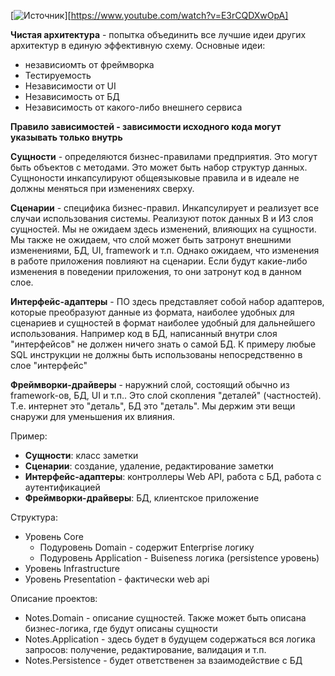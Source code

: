 ﻿[![Источник](https://yandex.ru/)][https://www.youtube.com/watch?v=E3rCQDXwOpA]

**Чистая архитектура** - попытка объединить все лучшие идеи других архитектур в единую эффективную схему.
Основные идеи:
- независиомть от фреймворка
- Тестируемость
- Независимости от UI
- Независимость от БД
- Независимость от какого-либо внешнего сервиса

**Правило зависимостей - зависимости исходного кода могут указывать только внутрь**

**Сущности** - определяются бизнес-правилами предприятия.
Это могут быть объектов с методами. Это может быть набор структур данных. Сущноности инкапсулируют общеязыковые правила 
и в идеале не должны меняться при изменениях сверху.

**Сценарии** - специфика бизнес-правил. Инкапсулирует и реализует все случаи использования системы. Реализуют поток данных 
В и ИЗ слоя сущностей. Мы не ожидаем здесь изменений, влияющих на сущности. Мы также не ожидаем, что слой может быть 
затронут внешними изменениями, БД, UI, framework и т.п.
Однако ожидаем, что изменения в работе приложения повлияют на сценарии. Если будут какие-либо изменения в поведении 
приложения, то они затронут код в данном слое.

**Интерфейс-адаптеры** - ПО здесь представляет собой набор адаптеров, которые преобразуют данные из формата, наиболее 
удобных для сценариев и сущностей в формат наиболее удобный для дальнейшего использования. Например код в БД, 
написанный внутри слоя "интерфейсов" не должен ничего знать о самой БД. 
К примеру любые SQL инструкции не должны быть использованы непосредственно в слое "интерфейс"

**Фреймворки-драйверы** - наружний слой, состоящий обычно из framework-ов, БД, UI и т.п.. Это слой скопления "деталей" 
(частностей). Т.е. интернет это "деталь", БД это "деталь". Мы держим эти вещи снаружи для уменьшения их влияния.

Пример:
- **Сущности**: класс заметки
- **Сценарии**: создание, удаление, редактирование заметки
- **Интерфейс-адаптеры**: контроллеры Web API, работа с БД, работа с аутентификацией
- **Фреймворки-драйверы**: БД, клиентское приложение

Структура:
- Уровень Core
  - Подуровень Domain - содержит Enterprise логику
  - Подуровень Application - Buiseness логика (persistence уровень)
- Уровень Infrastructure
- Уровень Presentation - фактически web api

Описание проектов:
- Notes.Domain - описание сущностей. Также может быть описана бизнес-логика, где будут описаны сущности
- Notes.Application - здесь будет в будущем содержаться вся логика запросов: получение, редактирование, валидация и т.п.
- Notes.Persistence - будет ответственен за взаимодействие с БД